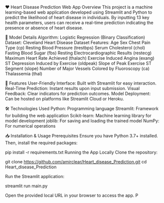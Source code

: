 ❤️ Heart Disease Prediction Web App
Overview
This project is a machine learning-based web application developed using Streamlit and Python to predict the likelihood of heart disease in individuals. By inputting 13 key health parameters, users can receive a real-time prediction indicating the presence or absence of heart disease.

🔬 Model Details
Algorithm: Logistic Regression (Binary Classification)
Dataset: Cleveland Heart Disease Dataset
Features:
Age
Sex
Chest Pain Type (cp)
Resting Blood Pressure (trestbps)
Serum Cholesterol (chol)
Fasting Blood Sugar (fbs)
Resting Electrocardiographic Results (restecg)
Maximum Heart Rate Achieved (thalach)
Exercise Induced Angina (exang)
ST Depression Induced by Exercise (oldpeak)
Slope of Peak Exercise ST Segment (slope)
Number of Major Vessels Colored by Fluoroscopy (ca)
Thalassemia (thal)

🚀 Features
User-Friendly Interface: Built with Streamlit for easy interaction.
Real-Time Prediction: Instant results upon input submission.
Visual Feedback: Clear indicators for prediction outcomes.
Model Deployment: Can be hosted on platforms like Streamlit Cloud or Heroku.

🛠️ Technologies Used
Python: Programming language
Streamlit: Framework for building the web application
Scikit-learn: Machine learning library for model development
joblib: For saving and loading the trained model
NumPy: For numerical operations

📥 Installation & Usage
Prerequisites
Ensure you have Python 3.7+ installed. Then, install the required packages:

pip install -r requirements.txt
Running the App Locally
Clone the repository:



git clone https://github.com/amirclear/Heart_disease_Prediction.git
cd Heart_disease_Prediction



Run the Streamlit application:



streamlit run main.py



Open the provided local URL in your browser to access the app.
P